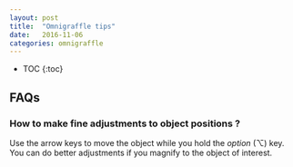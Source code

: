```yaml
---
layout: post
title:  "Omnigraffle tips"
date:   2016-11-06
categories: omnigraffle
---
```

* TOC
{:toc}

## FAQs

### How to make fine adjustments to object positions ?

Use the arrow keys to move the object while you hold the *option* (⌥) key. You can do better adjustments if you magnify to the object of interest.
